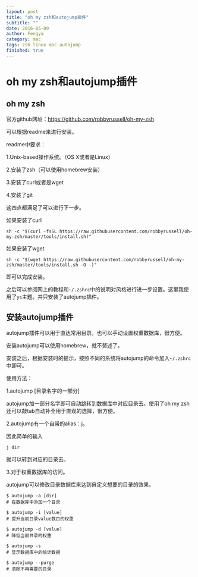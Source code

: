 ```yaml
---
layout: post
title: "oh my zsh和autojump插件"
subtitle: ""
date: 2016-05-09
author: Fengya
category: mac
tags: zsh linux mac autojump
finished: true
---
```


# oh my zsh和autojump插件

## oh my zsh

官方github网址：https://github.com/robbyrussell/oh-my-zsh

可以根据readme来进行安装。

readme中要求：

1.Unix-based操作系统。（OS X或者是Linux）

2.安装了zsh（可以使用homebrew安装）

3.安装了curl或者是wget

4.安装了git

这四点都满足了可以进行下一步。

如果安装了curl

```shell
sh -c "$(curl -fsSL https://raw.githubusercontent.com/robbyrussell/oh-my-zsh/master/tools/install.sh)"
```

如果安装了wget

```shell
sh -c "$(wget https://raw.githubusercontent.com/robbyrussell/oh-my-zsh/master/tools/install.sh -O -)"
```

即可以完成安装。

之后可以参阅网上的教程和`~/.zshrc`中的说明对风格进行进一步设置。这里我使用了`ys`主题。并只安装了autojump插件。

## 安装autojump插件

autojump插件可以用于直达常用目录。也可以手动设置权重数据库，很方便。

安装autojump可以使用homebrew，就不赘述了。

安装之后，根据安装时的提示，按照不同的系统将autojump的命令加入`~/.zshrc`中即可。

使用方法：

1.autojump [目录名字的一部分]

autojump加一部分名字即可自动跳转到数据库中对应目录去。使用了oh my zsh还可以敲tab自动补全用于直观的选择，很方便。

2.autojump有一个自带的alias：j。

因此简单的输入

```shell
j dir
```

就可以转到对应的目录去。

3.对于权重数据库的访问。

autojump可以修改目录数据库来达到自定义想要的目录的效果。

```shell
$ autojump -a [dir]
# 在数据库中添加一个目录

$ autojump -i [value]
# 提升当前目录value数目的权重

$ autojump -d [value]
# 降低当前目录的权重

$ autojump -s
# 显示数据库中的统计数据

$ autojump --purge
# 清除不再需要的目录
```

